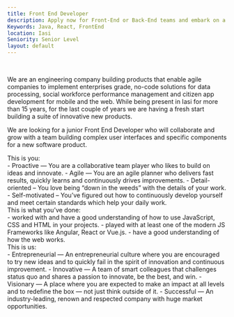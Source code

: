 ```yaml
---
title: Front End Developer
description: Apply now for Front-End or Back-End teams and embark on a fast recruitment process for your internship journey.
Keywords: Java, React, FrontEnd
location: Iasi
Seniority: Senior Level
layout: default
---
```


<div class= "second-page-headline">&nbsp;</div> 

We are an engineering company building products that enable agile companies to implement enterprises grade, no-code solutions for data processing, social workforce performance management and citizen app development for mobile and the web. While being present in Iasi for more than 15 years, for the last couple of years we are having a fresh start building a suite of innovative new products.

We are looking for a junior Front End Developer who will collaborate and grow with a team building complex user interfaces and specific components for a new software product.
<div id="job-lst-line-second-page"> </div>

<div class= "second-page-headline">
This is you:</div>
 - Proactive — You are a collaborative team player who likes to build on ideas and innovate.
 - Agile — You are an agile planner who delivers fast results, quickly learns and continuously drives improvements.
 - Detail-oriented – You love being “down in the weeds” with the details of your work.
 - Self-motivated – You’ve figured out how to continuously develop yourself and meet certain standards which help your daily work.


<div class= "second-page-headline"> This is what you’ve done:</div>
 - worked with and have a good understanding of how to use JavaScript, CSS and HTML in your projects.
 - played with at least one of the modern JS Frameworks like Angular, React or Vue.js.
 - have a good understanding of how the web works.

<div class= "second-page-headline">This is us:</div>
 - Entrepreneurial — An entrepreneurial culture where you are encouraged to try new ideas and to quickly fail in the spirit of innovation and continuous improvement.
 - Innovative — A team of smart colleagues that challenges status quo and shares a passion to innovate, be the best, and win.
 - Visionary — A place where you are expected to make an impact at all levels and to redefine the box — not just think outside of it.
 - Successful — An industry-leading, renown and respected company with huge market opportunities.


 
